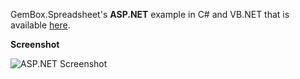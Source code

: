 GemBox.Spreadsheet's **ASP.NET** example in C# and VB.NET that is available [here](https://www.gemboxsoftware.com/spreadsheet/examples/asp-net-excel-export/5101).

**Screenshot**

![ASP.NET Screenshot](https://www.gemboxsoftware.com/Spreadsheet/Examples/Content/ASP.NET/ASP.NET/AspNet.png)